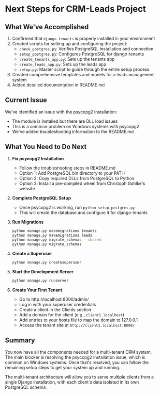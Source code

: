 # Next Steps for CRM-Leads Project

## What We've Accomplished

1. Confirmed that `django-tenants` is properly installed in your environment
2. Created scripts for setting up and configuring the project:
   - `check_postgres.py`: Verifies PostgreSQL installation and connection
   - `setup_postgres.py`: Configures PostgreSQL for django-tenants
   - `create_tenants_app.py`: Sets up the tenants app
   - `create_leads_app.py`: Sets up the leads app
   - `setup.py`: Master script to guide through the entire setup process
3. Created comprehensive templates and models for a leads management system
4. Added detailed documentation in README.md

## Current Issue

We've identified an issue with the psycopg2 installation:

- The module is installed but there are DLL load issues
- This is a common problem on Windows systems with psycopg2
- We've added troubleshooting information to the README.md

## What You Need to Do Next

1. **Fix psycopg2 Installation**
   - Follow the troubleshooting steps in README.md
   - Option 1: Add PostgreSQL bin directory to your PATH
   - Option 2: Copy required DLLs from PostgreSQL to Python
   - Option 3: Install a pre-compiled wheel from Christoph Gohlke's website

2. **Complete PostgreSQL Setup**
   - Once psycopg2 is working, run `python setup_postgres.py`
   - This will create the database and configure it for django-tenants

3. **Run Migrations**
   ```bash
   python manage.py makemigrations tenants
   python manage.py makemigrations leads
   python manage.py migrate_schemas --shared
   python manage.py migrate_schemas
   ```

4. **Create a Superuser**
   ```bash
   python manage.py createsuperuser
   ```

5. **Start the Development Server**
   ```bash
   python manage.py runserver
   ```

6. **Create Your First Tenant**
   - Go to http://localhost:8000/admin/
   - Log in with your superuser credentials
   - Create a client in the Clients section
   - Add a domain for the client (e.g., `client1.localhost`)
   - Add entries to your hosts file to map the domain to 127.0.0.1
   - Access the tenant site at `http://client1.localhost:8000/`

## Summary

You now have all the components needed for a multi-tenant CRM system. The main blocker is resolving the psycopg2 installation issue, which is common on Windows systems. Once that's resolved, you can follow the remaining setup steps to get your system up and running.

The multi-tenant architecture will allow you to serve multiple clients from a single Django installation, with each client's data isolated in its own PostgreSQL schema. 